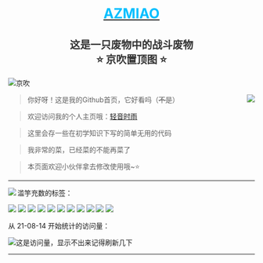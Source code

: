 <div align="center">
  <a href="https://github.com/azmiao">
    <h1 style="color:#00BFFF">AZMIAO</h1>
  </a>
  <h2 style="color:#333333">这是一只废物中的战斗废物<br>⭐ 京吹置顶图 ⭐</h2>
</div>

![京吹](https://raw.githubusercontent.com/azmiao/azmiao/main/header_img.png)

<a href="https://github.com/azmiao">
  <img align="right" src="https://github-readme-stats-azmiao.vercel.app/api?username=azmiao&theme=buefy&show_icons=true&count_private=true" />
</a>

>你好呀！这是我的Github首页，它好看吗（~~不是~~）

>欢迎访问我的个人主页哦：<a href="https://www.594594.xyz" target="_blank">轻音时雨</a>

>这里会存一些在初学知识下写的简单无用的代码

>我非常的菜，已经菜的不能再菜了

>本页面欢迎小伙伴拿去修改使用哦~⭐

----

<a href="https://github.com/azmiao">
  <img align="left" src="https://github-readme-stats-azmiao.vercel.app/api/top-langs/?username=azmiao&layout=compact" />
</a>

滥竽充数的标签：

![](https://img.shields.io/badge/-python-yellow) ![](https://img.shields.io/badge/-Javascript-orange) ![](https://img.shields.io/badge/-Html-red) ![](https://img.shields.io/badge/-CSS-blue) ![](https://img.shields.io/badge/-C%2B%2B-brightgreen) ![](https://img.shields.io/badge/-Android-green) ![](https://img.shields.io/badge/-Windows-yellowgreen) ![](https://img.shields.io/badge/-Magisk-ff69b4)
![](https://img.shields.io/badge/-%E5%95%8A%E8%BF%99-blueviolet) ![](https://img.shields.io/badge/-%E6%83%B3%E4%B8%8D%E5%87%BA%E6%9D%A5%E4%BA%86-9cf) ![](https://img.shields.io/badge/-%E6%B0%B4%E4%B8%AA%E6%95%B0-lightgrey)

从 21-08-14 开始统计的访问量：

![这是访问量，显示不出来记得刷新几下](https://visitor-badge.glitch.me/badge?page_id=azmiao)

----

